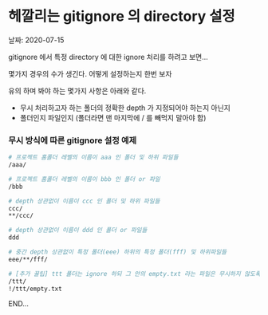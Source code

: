 # 헤깔리는 gitignore 의 directory 설정

날짜: 2020-07-15

gitignore 에서 특정 directory 에 대한 ignore 처리를 하려고 보면...

몇가지 경우의 수가 생긴다. 어떻게 설정하는지 한번 보자

유의 하며 봐야 하는 몇가지 사항은 아래와 같다.

- 무시 처리하고자 하는 폴더의 정확한 depth 가 지정되어야 하는지 아닌지
- 폴더인지 파일인지 (폴더라면 맨 마지막에 / 를 빼먹지 말아야 함)

### 무시 방식에 따른 gitignore 설정 예제

```bash
# 프로젝트 홈폴더 레벨의 이름이 aaa 인 폴더 및 하위 파일들
/aaa/

# 프로젝트 홈폴더 레벨의 이름이 bbb 인 폴더 or 파일
/bbb

# depth 상관없이 이름이 ccc 인 폴더 및 하위 파일들
ccc/
**/ccc/

# depth 상관없이 이름이 ddd 인 폴더 or 파일들
ddd

# 중간 depth 상관없이 특정 폴더(eee) 하위의 특정 폴더(fff) 및 하위파일들
eee/**/fff/

# [추가 꿀팁] ttt 폴더는 ignore 하되 그 안의 empty.txt 라는 파일은 무시하지 않도록
/ttt/
!/ttt/empty.txt
```

END...
